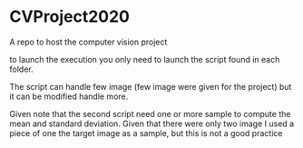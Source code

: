 # CVProject2020
A repo to host the computer vision project

to launch the execution you only need to launch the script found in each folder. 

The script can handle few image (few image were given for the project) but it can be modified handle more. 

Given note that the second script need one or more sample to compute the mean and standard deviation. Given that there were only two image  I used a piece of one the target image as a sample, but this is not a good practice 
